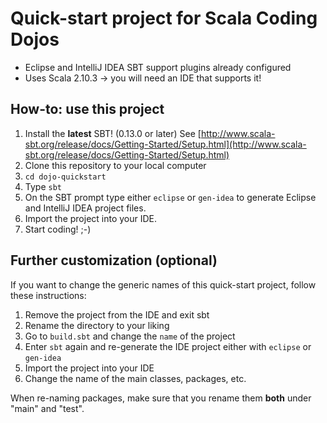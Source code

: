 # Quick-start project for Scala Coding Dojos

* Eclipse and IntelliJ IDEA SBT support plugins already configured
* Uses Scala 2.10.3 -> you will need an IDE that supports it!

## How-to: use this project

1. Install the **latest** SBT! (0.13.0 or later) See [http://www.scala-sbt.org/release/docs/Getting-Started/Setup.html](http://www.scala-sbt.org/release/docs/Getting-Started/Setup.html)
1. Clone this repository to your local computer
1. `cd dojo-quickstart`
1. Type `sbt`
1. On the SBT prompt type either `eclipse` or `gen-idea` to generate Eclipse and IntelliJ IDEA project files.
1. Import the project into your IDE.
1. Start coding! ;-)

## Further customization (optional)

If you want to change the generic names of this quick-start project, follow these instructions:

1. Remove the project from the IDE and exit sbt
1. Rename the directory to your liking
1. Go to `build.sbt` and change the `name` of the project
1. Enter `sbt` again and re-generate the IDE project either with `eclipse` or `gen-idea`
1. Import the project into your IDE
1. Change the name of the main classes, packages, etc.

When re-naming packages, make sure that you rename them **both** under "main" and "test".